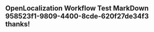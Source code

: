 <properties
ms.topic="hero-topic"
ms.test1="hero-topic"
ms.test2="test"/>

## OpenLocalization Workflow Test MarkDown 958523f1-9809-4400-8cde-620f27de34f3 thanks!
